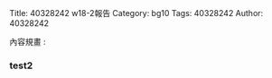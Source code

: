 Title: 40328242 w18-2報告 
Category: bg10
Tags: 40328242 
Author: 40328242 

內容規畫 :  
<!-- PELICAN_END_SUMMARY -->
<h3>test2</h3>
